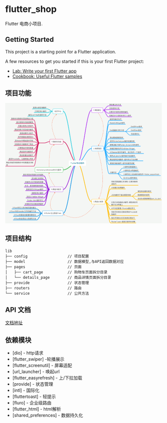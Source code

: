 # flutter_shop

Flutter 电商小项目.

## Getting Started

This project is a starting point for a Flutter application.

A few resources to get you started if this is your first Flutter project:

- [Lab: Write your first Flutter app](https://flutter.dev/docs/get-started/codelab)
- [Cookbook: Useful Flutter samples](https://flutter.dev/docs/cookbook)

## 项目功能
![项目功能](https://raw.githubusercontent.com/leoliew/flutter_shop/master/document/feature.png?token=AA2DVRRMSGL3CNLIGBMES6C5M2VIG)

## 项目结构

```
lib
├── config                  // 项目配置
├── model                   // 数据模型,与API返回数据对应
├── pages                   // 页面
│   ├── cart_page           // 购物车页面拆分目录
│   └── details_page        // 商品详情页面拆分目录
├── provide                 // 状态管理
├── routers                 // 路由
└── service                 // 公共方法
```

## API 文档
[文档地址](https://documenter.getpostman.com/view/363009/SVfKwVR7?version=latest)

## 依赖模块
- [dio] - http请求
- [flutter_swiper] -轮播展示
- [flutter_screenutil] - 屏幕适配
- [url_launcher] - 唤起url
- [flutter_easyrefresh] - 上/下拉加载
- [provide] - 状态管理
- [intl] - 国际化
- [fluttertoast] - 轻提示
- [fluro] - 企业级路由
- [flutter_html] - html解析
- [shared_preferences] - 数据持久化

